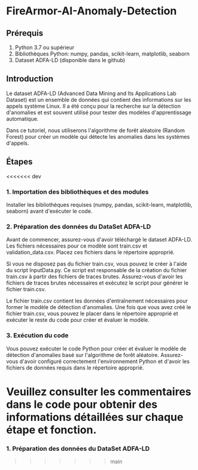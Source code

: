 # FireArmor-AI-Anomaly-Detection

## Prérequis
  1. Python 3.7 ou supérieur
  2. Bibliothèques Python: numpy, pandas, scikit-learn, matplotlib, seaborn
  3. Dataset ADFA-LD (disponible dans le github)


## Introduction
Le dataset ADFA-LD (Advanced Data Mining and Its Applications Lab Dataset) est un ensemble de données qui contient des informations sur les appels système Linux. Il a été conçu pour la recherche sur la détection d'anomalies et est souvent utilisé pour tester des modèles d'apprentissage automatique.

Dans ce tutoriel, nous utiliserons l'algorithme de forêt aléatoire (Random Forest) pour créer un modèle qui détecte les anomalies dans les systèmes d'appels.

## Étapes

<<<<<<< dev
### 1. Importation des bibliothèques et des modules
Installer les bibliothèques requises (numpy, pandas, scikit-learn, matplotlib, seaborn) avant d'exécuter le code.
### 2. Préparation des données du DataSet ADFA-LD

Avant de commencer, assurez-vous d'avoir téléchargé le dataset ADFA-LD. Les fichiers nécessaires pour ce modèle sont train.csv et validation_data.csv. Placez ces fichiers dans le répertoire approprié.

Si vous ne disposez pas du fichier train.csv, vous pouvez le créer à l'aide du script InputData.py. Ce script est responsable de la création du fichier train.csv à partir des fichiers de traces brutes. Assurez-vous d'avoir les fichiers de traces brutes nécessaires et exécutez le script pour générer le fichier train.csv.

Le fichier train.csv contient les données d'entraînement nécessaires pour former le modèle de détection d'anomalies. Une fois que vous avez créé le fichier train.csv, vous pouvez le placer dans le répertoire approprié et exécuter le reste du code pour créer et évaluer le modèle.

### 3. Exécution du code

Vous pouvez exécuter le code Python pour créer et évaluer le modèle de détection d'anomalies basé sur l'algorithme de forêt aléatoire. Assurez-vous d'avoir configuré correctement l'environnement Python et d'avoir les fichiers de données requis dans le répertoire approprié.

Veuillez consulter les commentaires dans le code pour obtenir des informations détaillées sur chaque étape et fonction.
=======
### 1. Préparation des données du DataSet ADFA-LD

>>>>>>> main
